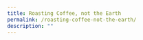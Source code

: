 ```yaml
---
title: Roasting Coffee, not the Earth
permalink: /roasting-coffee-not-the-earth/
description: ""
---
```

